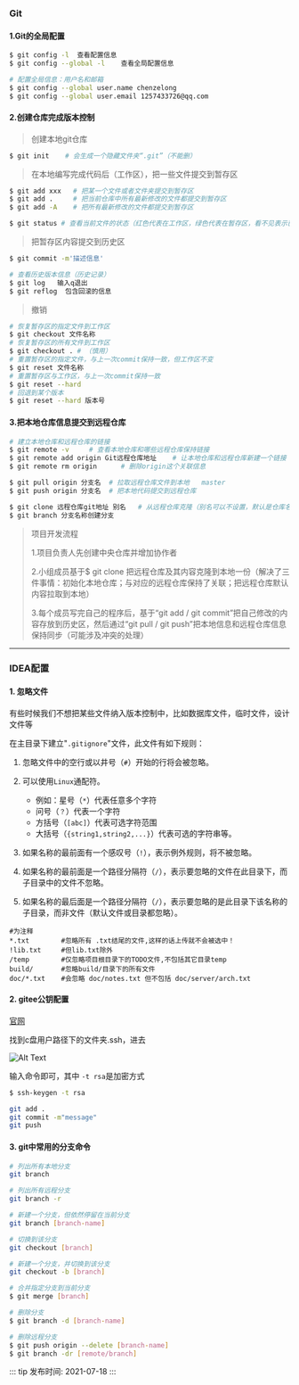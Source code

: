 ﻿### Git

#### 1.Git的全局配置

```bash
$ git config -l  查看配置信息
$ git config --global -l	查看全局配置信息

# 配置全局信息：用户名和邮箱
$ git config --global user.name chenzelong
$ git config --global user.email 1257433726@qq.com
```

#### 2.创建仓库完成版本控制

> 创建本地git仓库

```bash
$ git init    # 会生成一个隐藏文件夹“.git”（不能删）
```

> 在本地编写完成代码后（工作区），把一些文件提交到暂存区

```bash
$ git add xxx 	# 把某一个文件或者文件夹提交到暂存区
$ git add . 	# 把当前仓库中所有最新修改的文件都提交到暂存区
$ git add -A	# 把所有最新修改的文件都提交到暂存区

$ git status # 查看当前文件的状态（红色代表在工作区，绿色代表在暂存区，看不见表示已经提交到历史区）
```

> 把暂存区内容提交到历史区

```bash
$ git commit -m'描述信息'

# 查看历史版本信息（历史记录）
$ git log   输入q退出
$ git reflog  包含回滚的信息
```

>撤销

```bash
# 恢复暂存区的指定文件到工作区
$ git checkout 文件名称
# 恢复暂存区的所有文件到工作区
$ git checkout . # （慎用）
# 重置暂存区的指定文件，与上一次commit保持一致，但工作区不变
$ git reset 文件名称
# 重置暂存区与工作区，与上一次commit保持一致
$ git reset --hard
# 回退到某个版本
$ git reset --hard 版本号
```

#### 3.把本地仓库信息提交到远程仓库

```bash
# 建立本地仓库和远程仓库的链接
$ git remote -v 	# 查看本地仓库和哪些远程仓库保持链接
$ git remote add origin Git远程仓库地址	 # 让本地仓库和远程仓库新建一个链接（origin是随便起的一个链接名，可以改，但是一般都用这个）
$ git remote rm origin 		# 删除origin这个关联信息

$ git pull origin 分支名  # 拉取远程仓库文件到本地   master
$ git push origin 分支名  # 把本地代码提交到远程仓库

$ git clone 远程仓库git地址 别名   # 从远程仓库克隆（别名可以不设置，默认是仓库名）
$ git branch 分支名称创建分支
```

> 项目开发流程
>
> 	1.项目负责人先创建中央仓库并增加协作者
>
> 	2.小组成员基于$ git clone 把远程仓库及其内容克隆到本地一份（解决了三件事情：初始化本地仓库；与对应的远程仓库保持了关联；把远程仓库默认内容拉取到本地）
>
> 	3.每个成员写完自己的程序后，基于“git add / git commit”把自己修改的内容存放到历史区，然后通过“git pull / git push”把本地信息和远程仓库信息保持同步（可能涉及冲突的处理）
-----

### IDEA配置
#### 1. 忽略文件
有些时候我们不想把某些文件纳入版本控制中，比如数据库文件，临时文件，设计文件等

在主目录下建立"`.gitignore`"文件，此文件有如下规则：

1. 忽略文件中的空行或以井号（`#`）开始的行将会被忽略。

2. 可以使用`Linux`通配符。
	- 例如：星号（`*`）代表任意多个字符
	- 问号（`？`）代表一个字符
	- 方括号（`[abc]`）代表可选字符范围
	- 大括号（`{string1,string2,...}`）代表可选的字符串等。

4. 如果名称的最前面有一个感叹号（`!`），表示例外规则，将不被忽略。

5. 如果名称的最前面是一个路径分隔符（`/`），表示要忽略的文件在此目录下，而子目录中的文件不忽略。

6. 如果名称的最后面是一个路径分隔符（`/`），表示要忽略的是此目录下该名称的子目录，而非文件（默认文件或目录都忽略）。
```
#为注释
*.txt        #忽略所有 .txt结尾的文件,这样的话上传就不会被选中！
!lib.txt     #但lib.txt除外
/temp        #仅忽略项目根目录下的TODO文件,不包括其它目录temp
build/       #忽略build/目录下的所有文件
doc/*.txt    #会忽略 doc/notes.txt 但不包括 doc/server/arch.txt
```
#### 2. gitee公钥配置
[官网](https://gitee.com/)

找到c盘用户路径下的文件夹.ssh，进去

![Alt Text](/images/2021071814432795.png)

输入命令即可，其中 `-t rsa`是加密方式

```bash
$ ssh-keygen -t rsa
```

```bash
git add .
git commit -m"message"
git push
```

#### 3. git中常用的分支命令

```bash
# 列出所有本地分支
git branch

# 列出所有远程分支
git branch -r

# 新建一个分支，但依然停留在当前分支
git branch [branch-name]

# 切换到该分支
git checkout [branch]

# 新建一个分支，并切换到该分支
git checkout -b [branch]

# 合并指定分支到当前分支
$ git merge [branch]

# 删除分支
$ git branch -d [branch-name]

# 删除远程分支
$ git push origin --delete [branch-name]
$ git branch -dr [remote/branch]
```

::: tip 发布时间:
2021-07-18
:::

